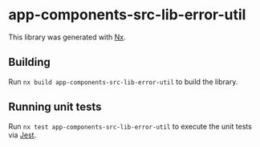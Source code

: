 # app-components-src-lib-error-util

This library was generated with [Nx](https://nx.dev).

## Building

Run `nx build app-components-src-lib-error-util` to build the library.

## Running unit tests

Run `nx test app-components-src-lib-error-util` to execute the unit tests via [Jest](https://jestjs.io).
